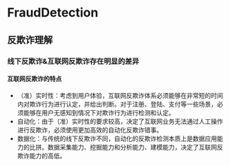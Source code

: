 # FraudDetection
## 反欺诈理解   
### 线下反欺诈&互联网反欺诈存在明显的差异   
#### 互联网反欺诈的特点    
 * （准）实时性：考虑到用户体验，互联网反欺诈体系必须能够在非常短的时间内对欺诈行为进行认定，并给出判断。对于注册、登陆、支付等一些场景，必须能够在用户无感知到情况下对欺诈行为进行检测和认定。    
 * 自动化：由于（准）实时性的要求较高，决定了互联网业务无法通过人工操作进行反欺诈，必须使用更加高效的自动化反欺诈错事。    
 * 数据化：与传统的线下反欺诈不同，自动化的反欺诈检测本质上是数据应用能力的比拼。数据采集能力、挖掘能力和分析能力、建模能力，决定了互联网反欺诈能力的高低。
